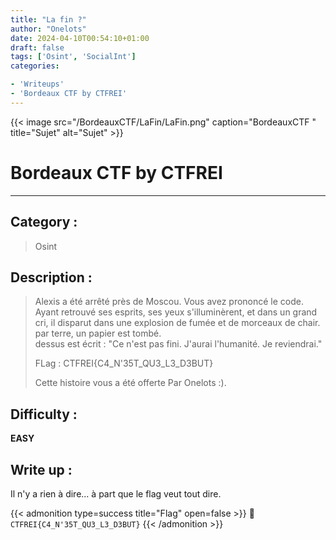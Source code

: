 ```yaml
---
title: "La fin ?"
author: "Onelots"
date: 2024-04-10T00:54:10+01:00
draft: false
tags: ['Osint', 'SocialInt']
categories:

- 'Writeups'
- 'Bordeaux CTF by CTFREI'
---
```


{{< image src="/BordeauxCTF/LaFin/LaFin.png" caption="BordeauxCTF " title="Sujet" alt="Sujet" >}}

# Bordeaux CTF by CTFREI

---

## Category :

> Osint

## Description :

> Alexis a été arrêté près de Moscou. Vous avez prononcé le code. Ayant retrouvé ses esprits, ses yeux s'illuminèrent, et dans un grand cri, il disparut dans une explosion de fumée et de morceaux de chair.  
> par terre, un papier est tombé.  
> dessus est écrit : "Ce n'est pas fini. J'aurai l'humanité. Je reviendrai."
> 
> 
> 
> FLag : CTFREI{C4_N'35T_QU3_L3_D3BUT}
> 
> 
> Cette histoire vous a été offerte Par Onelots :).

## Difficulty :

**EASY**

## Write up :

Il n'y a rien à dire... à part que le flag veut tout dire.



{{< admonition type=success title="Flag" open=false >}}
:triangular_flag_on_post: `CTFREI{C4_N'35T_QU3_L3_D3BUT}`
{{< /admonition >}}

